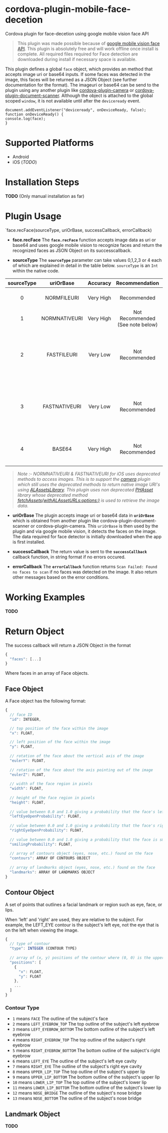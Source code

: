 # cordova-plugin-mobile-face-decetion
Cordova plugin for face-decetion using google mobile vision face API

> This plugin was made possible because of [google mobile vision face API](https://developers.google.com/vision/face-detection-concepts). This plugin is absolutely free and will work offline once install is complete. All required files required for Face detection are downloaded during install if necessary space is available.


This plugin defines a global `face` object, which provides an method that accepts image uri or base64 inputs. If some faces was detected in the image, this faces will be returned as a JSON Object (see further documentation for the format). The imageuri or base64 can be send to the plugin using any another plugin like [cordova-plugin-camera](https://github.com/apache/cordova-plugin-camera) or [cordova-plugin-document-scanner](https://github.com/NeutrinosPlatform/cordova-plugin-document-scanner). Although the object is attached to the global scoped `window`, it is not available until after the `deviceready` event.

```
document.addEventListener("deviceready", onDeviceReady, false);
function onDeviceReady() {
console.log(face);
}
```

# Supported Platforms

- Android
- iOS (*TODO*)

# Installation Steps

**TODO** (Only manual installation as far)

# Plugin Usage

`face.recFace(sourceType,  uriOrBase, successCallback, errorCallback)

- **face.recFace**
The **`face.recFace`** function accepts image data as uri or base64 and uses google mobile vision to recognize faces and return the recognized faces as JSON Object on its successcallback.

- **sourceType**
The **`sourceType`** parameter can take values 0,1,2,3 or 4 each of which are explained in detail in the table below. `sourceType` is an `Int` within the native code.

| sourceType        | uriOrBase     | Accuracy      | Recommendation  | Notes       |
| :-------------:   |:-------------:|:-------------:|:-------------:  |:-------------:  |
| 0                 | NORMFILEURI   | Very High     | Recommended     | On android this is same as NORMNATIVEURI |
| 1                 | NORMNATIVEURI | Very High     | Not Recommended (See note below)     | On android this is same as NORMFILEURI |
| 2                 | FASTFILEURI   | Very Low      | Not Recommended | On android this is same as FASTNATIVEURI. Compression allows for faster processing but sacrifices a lot of accuracy. 
| 3                 | FASTNATIVEURI | Very Low      | Not Recommended | On android this is same as FASTFILEURI. Compression allows for faster processing but sacrifices a lot of accuracy.
| 4                 | BASE64        | Very High     | Not Recommended | Extremely memory intensive and thus not recommended

>*Note :- NORMNATIVEURI & FASTNATIVEURI for iOS uses deprecated methods to access images. This is to support the [camera](https://github.com/apache/cordova-plugin-camera) plugin which still uses the deprecated methods to return native image URI's using [ALAssetsLibrary](https://developer.apple.com/documentation/assetslibrary/alassetslibrary). This plugin uses non deprecated [PHAsset](https://developer.apple.com/documentation/photokit/phasset?language=objc) library whose deprecated method [fetchAssets(withALAssetURLs:options:)](https://developer.apple.com/documentation/photokit/phasset/1624782-fetchassets) is used to retrieve the image data.*

- **uriOrBase**
The plugin accepts image uri or base64 data in **`uriOrBase`** which is obtained from another plugin like cordova-plugin-document-scanner or cordova-plugin-camera.  This `uriOrBase` is then used by the plugin and via google mobile vision, it detects the faces on the image. The data required for face detector is initially downloaded when the app is first installed. 

- **successCallback**
The return value is sent to the **`successCallback`** callback function, in string format if no errors occured. 

- **errorCallback**
The **`errorCallback`** function returns `Scan Failed: Found no faces to scan` if no faces was detected on the image. It also return other messages based on the error conditions.

# Working Examples

**TODO**

# Return Object

The success callback will return a JSON Object in the format

```javascript
{
  "faces": [...]
}
```

Where faces in an array of Face objects.

## Face Object

A Face object has the following format:

```javascript
{
  // face ID
  "id": INTEGER,

  // top position of the face within the image
  "x": FLOAT,

  // left position of the face within the image
  "y": FLOAT,
  
  // rotation of the face about the vertical axis of the image
  "eulerY": FLOAT,
  
  // rotation of the face about the axis pointing out of the image
  "eulerZ": FLOAT,
  
  // width of the face region in pixels
  "width": FLOAT,
  
  // height of the face region in pixels
  "height": FLOAT,
  
  // value between 0.0 and 1.0 giving a probability that the face's left eye is open
  "leftEyeOpenProbability": FLOAT,
  
  // value between 0.0 and 1.0 giving a probability that the face's right eye is open
  "rightEyeOpenProbability": FLOAT,
  
  // value between 0.0 and 1.0 giving a probability that the face is smiling
  "smilingProbability": FLOAT,
  
  // array of contours object (eyes, nose, etc.) found on the face
  "contours": ARRAY OF CONTOURS OBJECT
  
  // array of landmarks object (eyes, nose, etc.) found on the face
  "landmarks": ARRAY OF LANDMARKS OBJECT
}
```

## Contour Object

A set of points that outlines a facial landmark or region such as eye, face, or lips.

When 'left' and 'right' are used, they are relative to the subject. For example, the LEFT_EYE contour is the subject's left eye, not the eye that is on the left when viewing the image.

```javascript
{
  // type of contour
  "type": INTEGER (CONTOUR TYPE)
  
  // array of (x, y) positions of the contour where (0, 0) is the upper-left corner of the image.
  "positions": [
    {
      "x": FLOAT,
      "y": FLOAT
    },
    ...
  ]
}
```

### Contour Type

-	`1` means `FACE` The outline of the subject's face
-	`2` means `LEFT_EYEBROW_TOP` The top outline of the subject's left eyebrow
-	`3` means `LEFT_EYEBROW_BOTTOM` The bottom outline of the subject's left eyebrow
-	`4` means `RIGHT_EYEBROW_TOP` The top outline of the subject's right eyebrow
-	`5` means `RIGHT_EYEBROW_BOTTOM` The bottom outline of the subject's right eyebrow
-	`6` means `LEFT_EYE` The outline of the subject's left eye cavity
-	`7` means `RIGHT_EYE` The outline of the subject's right eye cavity
-	`8` means `UPPER_LIP_TOP` The top outline of the subject's upper lip
-	`9` means `UPPER_LIP_BOTTOM` The bottom outline of the subject's upper lip
-	`10` means `LOWER_LIP_TOP` The top outline of the subject's lower lip
-	`11` means `LOWER_LIP_BOTTOM` The bottom outline of the subject's lower lip
-	`12` means `NOSE_BRIDGE` The outline of the subject's nose bridge
-	`13` means `NOSE_BOTTOM` The outline of the subject's nose bridge

## Landmark Object

**TODO**
